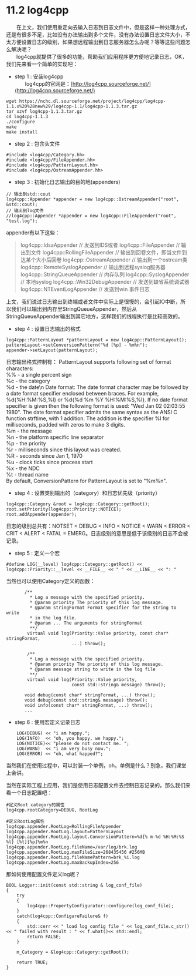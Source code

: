 # 11.2 log4cpp

&emsp;&emsp;在上文，我们使用重定向去输入日志到日志文件中，但是这样一种处理方式，还是有很多不足，比如没有办法输出到多个文件，没有办法设置日志文件大小，不太方便设置日志的级别，如果想远程输出到日志服务器怎么办呢？等等这些问题怎么解决呢？  
&emsp;&emsp;log4cpp就提供了很多的功能，帮助我们应用程序更方便地记录日志，OK，我们先来看一个简单的实现吧：

* step 1 : 安装log4cpp  
&emsp;&emsp;log4cpp的官网是：[http://log4cpp.sourceforge.net/](http://log4cpp.sourceforge.net/)
```
wget https://nchc.dl.sourceforge.net/project/log4cpp/log4cpp-1.1.x%20%28new%29/log4cpp-1.1/log4cpp-1.1.3.tar.gz
tar xzvf log4cpp-1.1.3.tar.gz
cd log4cpp-1.1.3
./configure
make
make install
```

* step 2 : 包含头文件

```
#include <log4cpp/Category.hh>
#include <log4cpp/FileAppender.hh>
#include <log4cpp/PatternLayout.hh>
#include <log4cpp/OstreamAppender.hh>

```

* step 3 : 初始化日志输出的目的地(appenders)

```
// 输出到std::cout
log4cpp::Appender *appender = new log4cpp::OstreamAppender("root", &std::cout);
// 输出到log文件
//log4cpp::Appender *appender = new log4cpp::FileAppender("root", "test.log");

```

appender有以下这些：
  > log4cpp::IdsaAppender                          // 发送到IDS或者
     log4cpp::FileAppender                           // 输出到文件
	 log4cpp::RollingFileAppender                // 输出到回卷文件，即当文件到达某个大小后回卷
     log4cpp::OstreamAppender                   // 输出到一个ostream类
     log4cpp::RemoteSyslogAppender         // 输出到远程syslog服务器
     log4cpp::StringQueueAppender            // 内存队列
     log4cpp::SyslogAppender                      // 本地syslog
     log4cpp::Win32DebugAppender            // 发送到缺省系统调试器
     log4cpp::NTEventLogAppender             // 发送到win 事件日志

上文，我们说过日志输出到终端或者文件中实际上是很慢的，会引起IO中断，所以我们可以输出到内存里StringQueueAppender，然后从StringQueueAppender输出到其它地方，这样我们的线程执行是比较高效的。

* step 4 : 设置日志输出的格式
```
log4cpp::PatternLayout *patternLayout = new log4cpp::PatternLayout();
patternLayout->setConversionPattern("%d [%p] - %m%n");
appender->setLayout(patternLayout);

```
日志输出格式控制有：
PatternLayout supports following set of format characters:  
%% - a single percent sign  
%c - the category  
%d - the date\n Date format: The date format character may be followed by a date format specifier enclosed between braces. For example, %d{%H:%M:%S,%l} or %d{%d %m %Y %H:%M:%S,%l}. If no date format specifier is given then the following format is used: "Wed Jan 02 02:03:55 1980". The date format specifier admits the same syntax as the ANSI C function strftime, with 1 addition. The addition is the specifier %l for milliseconds, padded with zeros to make 3 digits.  
%m - the message  
%n - the platform specific line separator  
%p - the priority  
%r - milliseconds since this layout was created.  
%R - seconds since Jan 1, 1970  
%u - clock ticks since process start  
%x - the NDC  
%t - thread name  
By default, ConversionPattern for PatternLayout is set to "%m%n".

* step 4 : 设置类别输出的（category）和日志优先级（priority）
```
log4cpp::Category &root = log4cpp::Category::getRoot();
root.setPriority(log4cpp::Priority::NOTICE);
root.addAppender(appender);

```
日志的级别总共有：NOTSET < DEBUG < INFO < NOTICE < WARN < ERROR < CRIT < ALERT < FATAL = EMERG。日志级别的意思是低于该级别的日志不会被记录。

* step 5 : 定义一个宏
```
#define LOG(__level) log4cpp::Category::getRoot() << log4cpp::Priority::__level << __FILE__ << " " << __LINE__ << ": "
```
当然也可以使用Category定义的函数：
```
       /**
         * Log a message with the specified priority.
         * @param priority The priority of this log message.
         * @param stringFormat Format specifier for the string to write
         * in the log file.
         * @param ... The arguments for stringFormat
         **/
        virtual void log(Priority::Value priority, const char* stringFormat,
                         ...) throw();

        /**
         * Log a message with the specified priority.
         * @param priority The priority of this log message.
         * @param message string to write in the log file
         **/
        virtual void log(Priority::Value priority,
                         const std::string& message) throw();

       void debug(const char* stringFormat, ...) throw();
	   void debug(const std::string& message) throw();
	   void info(const char* stringFormat, ...) throw();
	   ...
```
* step 6 : 使用宏定义记录日志

```
    LOG(DEBUG) << "i am happy.";
    LOG(INFO)  << "oh, you happy, we happy.";
    LOG(NOTICE)<< "please do not contact me. ";
    LOG(WARN)  << "i am very busy now.";
    LOG(ERROR) << "oh, what happed?";

```
当然我们在使用过程中，可以封装一个单例，oh，单例是什么？别急，我们课堂上会讲。

当然在实际工程上应用，我们是使用日志配置文件去控制日志记录的。那么我们来看一个日志配置吧：
```
#定义Root category的属性
log4cpp.rootCategory=DEBUG, RootLog

#定义RootLog属性
log4cpp.appender.RootLog=RollingFileAppender
log4cpp.appender.RootLog.layout=PatternLayout
log4cpp.appender.RootLog.layout.ConversionPattern=%d{% m-%d %H:%M:%S %l} [%t][%p]%m%n
log4cpp.appender.RootLog.fileName=/var/log/brk.log
log4cpp.appender.RootLog.maxFileSize=268435456 #256MB
log4cpp.appender.RootLog.fileNamePattern=brk_%i.log
log4cpp.appender.RootLog.maxBackupIndex=256

```
那如何使用配置文件定义log呢？

```
BOOL Logger::init(const std::string & log_conf_file)
{
    try
    {
        log4cpp::PropertyConfigurator::configure(log_conf_file);
    }
    catch(log4cpp::ConfigureFailure& f)
    {
        std::cerr << " load log config file " << log_conf_file.c_str() << " failed with result : " << f.what()<< std::endl;
        return FALSE;
    }

    m_Category = &log4cpp::Category::getRoot();

    return TRUE;
}

```


